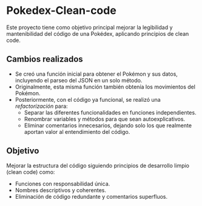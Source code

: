 # Pokedex-Clean-code

Este proyecto tiene como objetivo principal mejorar la legibilidad y mantenibilidad del código de una Pokédex, aplicando principios de clean code.

## Cambios realizados

- Se creó una función inicial para obtener el Pokémon y sus datos, incluyendo el parseo del JSON en un solo método.
- Originalmente, esta misma función también obtenía los movimientos del Pokémon.
- Posteriormente, con el código ya funcional, se realizó una *refactorización* para:
  - Separar las diferentes funcionalidades en funciones independientes.
  - Renombrar variables y métodos para que sean autoexplicativos.
  - Eliminar comentarios innecesarios, dejando solo los que realmente aportan valor al entendimiento del código.

## Objetivo

Mejorar la estructura del código siguiendo principios de desarrollo limpio (clean code) como:
- Funciones con responsabilidad única.
- Nombres descriptivos y coherentes.
- Eliminación de código redundante y comentarios superfluos.


